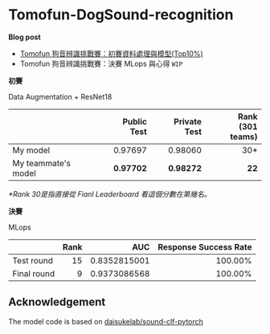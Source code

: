# Tomofun-DogSound-recognition

**Blog post**
- [Tomofun 狗音辨識挑戰賽：初賽資料處理與模型(Top10%)](http://blog.hanklu.tw/post/2021/tomofun-dogsound-recognition-competetion-1/)
- Tomofun 狗音辨識挑戰賽：決賽 MLops 與心得 `WIP`

**初賽**

Data Augmentation + ResNet18

|                     | Public Test | Private Test | Rank<br>(301 teams) |
|---------------------|------------:|-------------:|----------------:|
| My model            | 0.97697     | 0.98060      | 30*             |
| My teammate's model | **0.97702**     | **0.98272**      | **22**  |

*\*Rank 30是指直接從 Fianl Leaderboard 看這個分數在第幾名。*

**決賽**

MLops

|             | Rank |          AUC | Response Success Rate |
|-------------|-----:|-------------:|----------------------:|
|  Test round |   15 | 0.8352815001 |               100.00% |
| Final round |    9 | 0.9373086568 |               100.00% |



## Acknowledgement

The model code is based on [daisukelab/sound-clf-pytorch](https://github.com/daisukelab/sound-clf-pytorch)
